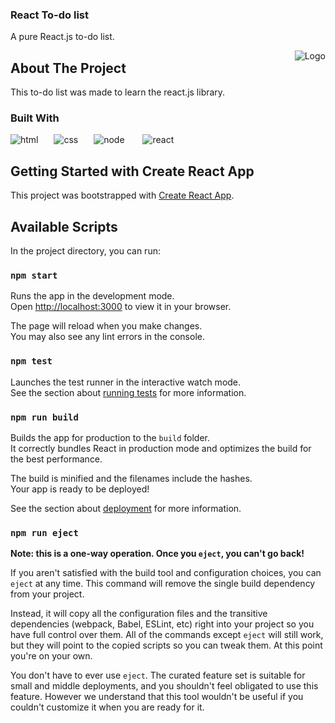 
<!-- PROJECT LOGO -->
<div align="left">
  <h3 align="left">React To-do list</h3>

  <p align="left">
    A pure React.js to-do list.
    <br />
  </p>
  <a >
    <img style="float: right;  " src="https://user-images.githubusercontent.com/62227321/201502615-638e5253-3736-451c-a277-cebd7028b614.png" alt="Logo">
  </a>
</div>


<!-- ABOUT THE PROJECT -->
## About The Project

This to-do list was made to learn the react.js library. 

### Built With
![html](https://user-images.githubusercontent.com/62227321/194765332-e71412ac-bbe7-4961-ad90-081871a35e62.png)&ensp;&ensp;&ensp;
![css](https://user-images.githubusercontent.com/62227321/194765352-9808445b-b6e1-4893-99e1-f2ec13f659d1.png)&ensp;&ensp;&ensp;
![node](https://user-images.githubusercontent.com/62227321/194765349-1c3a3772-07ef-4993-97dc-a7586648451a.png) &ensp;&ensp;&ensp;
![react](https://user-images.githubusercontent.com/62227321/201503023-1b421318-3319-41c2-a5f7-29c105c8af7d.png)


<!-- GETTING STARTED -->
## Getting Started with Create React App

This project was bootstrapped with [Create React App](https://github.com/facebook/create-react-app).

## Available Scripts

In the project directory, you can run:

### `npm start`

Runs the app in the development mode.\
Open [http://localhost:3000](http://localhost:3000) to view it in your browser.

The page will reload when you make changes.\
You may also see any lint errors in the console.

### `npm test`

Launches the test runner in the interactive watch mode.\
See the section about [running tests](https://facebook.github.io/create-react-app/docs/running-tests) for more information.

### `npm run build`

Builds the app for production to the `build` folder.\
It correctly bundles React in production mode and optimizes the build for the best performance.

The build is minified and the filenames include the hashes.\
Your app is ready to be deployed!

See the section about [deployment](https://facebook.github.io/create-react-app/docs/deployment) for more information.

### `npm run eject`

**Note: this is a one-way operation. Once you `eject`, you can't go back!**

If you aren't satisfied with the build tool and configuration choices, you can `eject` at any time. This command will remove the single build dependency from your project.

Instead, it will copy all the configuration files and the transitive dependencies (webpack, Babel, ESLint, etc) right into your project so you have full control over them. All of the commands except `eject` will still work, but they will point to the copied scripts so you can tweak them. At this point you're on your own.

You don't have to ever use `eject`. The curated feature set is suitable for small and middle deployments, and you shouldn't feel obligated to use this feature. However we understand that this tool wouldn't be useful if you couldn't customize it when you are ready for it.
